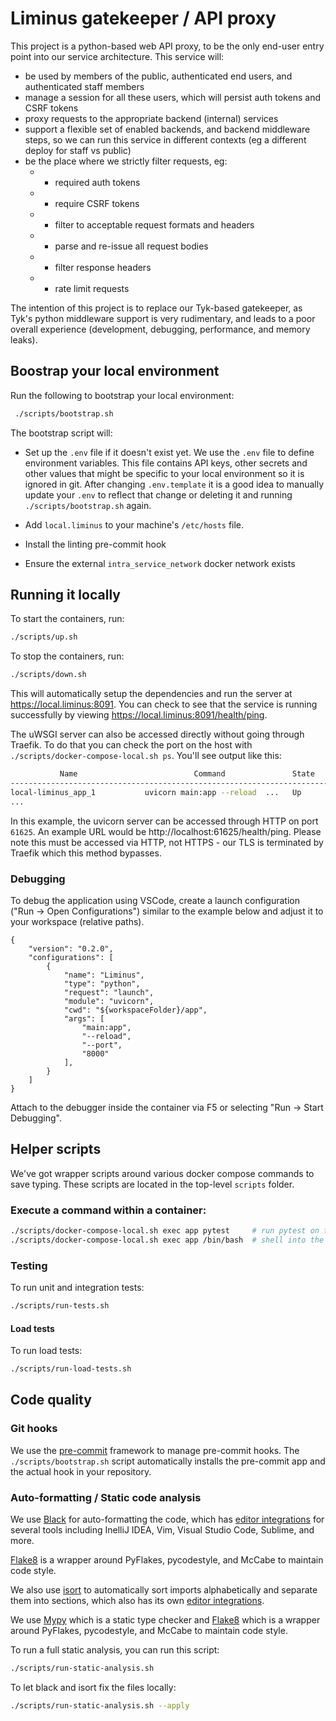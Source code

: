 # Liminus gatekeeper / API proxy
This project is a python-based web API proxy, to be the only end-user entry point into our service architecture.  This service will:
 - be used by members of the public, authenticated end users, and authenticated staff members
 - manage a session for all these users, which will persist auth tokens and CSRF tokens
 - proxy requests to the appropriate backend (internal) services
 - support a flexible set of enabled backends, and backend middleware steps, so we can run this service in different contexts (eg a different deploy for staff vs public)
 - be the place where we strictly filter requests, eg:
   - - required auth tokens
   - - require CSRF tokens
   - - filter to acceptable request formats and headers
   - - parse and re-issue all request bodies
   - - filter response headers
   - - rate limit requests

The intention of this project is to replace our Tyk-based gatekeeper, as Tyk's python middleware support is very rudimentary, and leads to a poor overall experience (development, debugging, performance, and memory leaks).

## Boostrap your local environment

Run the following to bootstrap your local environment:

```sh
 ./scripts/bootstrap.sh
```

The bootstrap script will:

- Set up the `.env` file if it doesn't exist yet. We use the `.env` file to define environment variables. This file contains API keys, other secrets and other values that might be specific to your local environment so it is ignored in git. After changing `.env.template` it is a good idea to manually update your `.env` to reflect that change or deleting it and running `./scripts/bootstrap.sh` again.

- Add `local.liminus` to your machine's `/etc/hosts` file.

- Install the linting pre-commit hook

- Ensure the external `intra_service_network` docker network exists

## Running it locally

To start the containers, run:

```sh
./scripts/up.sh
```

To stop the containers, run:

```sh
./scripts/down.sh
```

This will automatically setup the dependencies and run the server at https://local.liminus:8091. You can check to see that the service is running successfully by viewing https://local.liminus:8091/health/ping.

The uWSGI server can also be accessed directly without going through Traefik. To do that you can check the port on the host with `./scripts/docker-compose-local.sh ps`. You'll see output like this:

```sh
           Name                          Command               State            Ports
----------------------------------------------------------------------------------------------
local-liminus_app_1           uvicorn main:app --reload  ...   Up      0.0.0.0:61625->5000/tcp
...
```

In this example, the uvicorn server can be accessed through HTTP on port `61625`. An example URL would be http://localhost:61625/health/ping.
Please note this must be accessed via HTTP, not HTTPS - our TLS is terminated by Traefik which this method bypasses.

### Debugging

To debug the application using VSCode, create a launch configuration ("Run -> Open Configurations") similar to the example below and adjust it to your workspace (relative paths).

```
{
    "version": "0.2.0",
    "configurations": [
        {
            "name": "Liminus",
            "type": "python",
            "request": "launch",
            "module": "uvicorn",
            "cwd": "${workspaceFolder}/app",
            "args": [
                "main:app",
                "--reload",
                "--port",
                "8000"
            ],
        }
    ]
}
```

Attach to the debugger inside the container via F5 or selecting "Run -> Start Debugging".

## Helper scripts

We've got wrapper scripts around various docker compose commands to save typing. These scripts are located in the top-level `scripts` folder.

### Execute a command within a container:

```sh
./scripts/docker-compose-local.sh exec app pytest     # run pytest on the app service
./scripts/docker-compose-local.sh exec app /bin/bash  # shell into the app container
```

### Testing

To run unit and integration tests:

```sh
./scripts/run-tests.sh
```

#### Load tests

To run load tests:

```sh
./scripts/run-load-tests.sh
```

## Code quality

### Git hooks

We use the [pre-commit](https://pre-commit.com/) framework to manage pre-commit hooks. The `./scripts/bootstrap.sh` script automatically installs the pre-commit app and the actual hook in your repository.

### Auto-formatting / Static code analysis

We use [Black](https://black.readthedocs.io) for auto-formatting the code, which has [editor integrations](https://black.readthedocs.io/en/stable/editor_integration.html) for several tools including InelliJ IDEA, Vim, Visual Studio Code, Sublime, and more.

[Flake8](http://flake8.pycqa.org/) is a wrapper around PyFlakes, pycodestyle, and McCabe to maintain code style.

We also use [isort](https://pycqa.github.io/isort/) to automatically sort imports alphabetically and separate them into sections, which also has its own [editor integrations](https://github.com/pycqa/isort/wiki/isort-Plugins).

We use [Mypy](https://mypy.readthedocs.io/en/stable/) which is a static type checker and [Flake8](http://flake8.pycqa.org/) which is a wrapper around PyFlakes, pycodestyle, and McCabe to maintain code style.

To run a full static analysis, you can run this script:

```sh
./scripts/run-static-analysis.sh
```

To let black and isort fix the files locally:

```sh
./scripts/run-static-analysis.sh --apply
```

